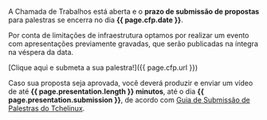 A Chamada de Trabalhos está aberta e o **prazo de submissão de propostas** para
palestras se encerra no dia **{{ page.cfp.date }}**.

Por conta de limitações de infraestrutura optamos por realizar um evento com
apresentações previamente gravadas, que serão publicadas na íntegra na véspera
da data.

[Clique aqui e submeta a sua palestra!]({{ page.cfp.url }})

Caso sua proposta seja aprovada, você deverá produzir e enviar um vídeo de até
**{{ page.presentation.length }} minutos**, até o dia
**{{ page.presentation.submission }}**, de acordo com
[Guia de Submissão de Palestras do Tchelinux](guidelines).
